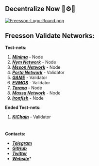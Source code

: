 ## Decentralize Now 🧬⚙️🌠
[![Freesson-Logo-Round.png](https://i.postimg.cc/Xqjc9skX/Freesson-Logo-Round.png "Freesson Logo")](https://postimg.cc/bD5thHMj)  
## Freesson Validate Networks:
   
**Test-nets:**  
1. ***[Minima](https://minima.global/ "Minima Official Site")*** - Node  
2. ***[Nym Network](https://testnet-milhon-explorer.nymtech.net/nym/mixnodes/3xKqpe2UqBiKrAhXnNW9UTgzGNKvYoogJbma5JMGp46B "Freesson mix-node")*** - Node  
3. ***[Meson Network](https://meson.network/ "Meson")*** - Node    
4. ***[Porta Network](https://console.porta.network/#/staking/query/5FLZdpj8voM54W59uK4i9EVTgwffFsad521TFvCtfiRKqXRR "Freesson")*** - Validator  
5. ***[GAME](https://neuron.game-explorer.io/validators/gamevaloper1u3wxrlcga09gqhr72vtnlgj2sn9zan7t4splcv "Freesson")*** - Validator  
6. ***[EVMOS](https://evmos.dev/ "Evmos Documentation")*** - Validator  
7. ***[Taraxa](https://community.taraxa.io/node "Taraxa Community Site")*** - Node  
8. ***[Massa Network](https://massa.net/ "Massa Official Site")*** - Node  
9. ***[Ironfish](https://ironfish.network/ "Ironfish Official Site")*** - Node

**Ended Test-nets:**  
1. ***[KiChain](https://ki.thecodes.dev/validator/tkivaloper19au92d9gv0wclccayheyym98peagrwys65f8x3 "Freesson")*** - Validator
#   
    
 **Contacts:**  
 * ***[Telegram](https://t.me/Freesson "@Freesson")***  
 * ***[GitHub](https://github.com/Fr33sson "@Fr33sson")***  
 * ***[Twitter](https://twitter.com/AlexFreesson "@AlexFreesson")***  
 * ***[Website](https://freesson.network/ "Freesson Validator")****  
 
